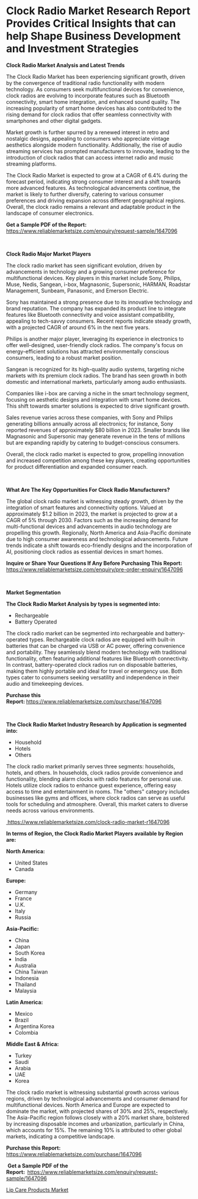 <p><h1>Clock Radio Market Research Report Provides Critical Insights that can help Shape Business Development and Investment Strategies</h1></p><p><strong>Clock Radio Market Analysis and Latest Trends</strong></p>
<p><p>The Clock Radio Market has been experiencing significant growth, driven by the convergence of traditional radio functionality with modern technology. As consumers seek multifunctional devices for convenience, clock radios are evolving to incorporate features such as Bluetooth connectivity, smart home integration, and enhanced sound quality. The increasing popularity of smart home devices has also contributed to the rising demand for clock radios that offer seamless connectivity with smartphones and other digital gadgets.</p><p>Market growth is further spurred by a renewed interest in retro and nostalgic designs, appealing to consumers who appreciate vintage aesthetics alongside modern functionality. Additionally, the rise of audio streaming services has prompted manufacturers to innovate, leading to the introduction of clock radios that can access internet radio and music streaming platforms.</p><p>The Clock Radio Market is expected to grow at a CAGR of 6.4% during the forecast period, indicating strong consumer interest and a shift towards more advanced features. As technological advancements continue, the market is likely to further diversify, catering to various consumer preferences and driving expansion across different geographical regions. Overall, the clock radio remains a relevant and adaptable product in the landscape of consumer electronics.</p></p>
<p><strong>Get a Sample PDF of the Report:&nbsp;</strong> <a href="https://www.reliablemarketsize.com/enquiry/request-sample/1647096?utm_campaign=2996&utm_medium=2&utm_source=Github&utm_content=ia&utm_term=05042025&utm_id=clock-radio">https://www.reliablemarketsize.com/enquiry/request-sample/1647096</a></p>
<p>&nbsp;</p>
<p><strong>Clock Radio Major Market Players</strong></p>
<p><p>The clock radio market has seen significant evolution, driven by advancements in technology and a growing consumer preference for multifunctional devices. Key players in this market include Sony, Philips, Muse, Nedis, Sangean, i-box, Magnasonic, Supersonic, HARMAN, Roadstar Management, Sunbeam, Panasonic, and Emerson Electric.</p><p>Sony has maintained a strong presence due to its innovative technology and brand reputation. The company has expanded its product line to integrate features like Bluetooth connectivity and voice assistant compatibility, appealing to tech-savvy consumers. Recent reports indicate steady growth, with a projected CAGR of around 6% in the next five years.</p><p>Philips is another major player, leveraging its experience in electronics to offer well-designed, user-friendly clock radios. The company's focus on energy-efficient solutions has attracted environmentally conscious consumers, leading to a robust market position.</p><p>Sangean is recognized for its high-quality audio systems, targeting niche markets with its premium clock radios. The brand has seen growth in both domestic and international markets, particularly among audio enthusiasts.</p><p>Companies like i-box are carving a niche in the smart technology segment, focusing on aesthetic designs and integration with smart home devices. This shift towards smarter solutions is expected to drive significant growth.</p><p>Sales revenue varies across these companies, with Sony and Philips generating billions annually across all electronics; for instance, Sony reported revenues of approximately $80 billion in 2023. Smaller brands like Magnasonic and Supersonic may generate revenue in the tens of millions but are expanding rapidly by catering to budget-conscious consumers.</p><p>Overall, the clock radio market is expected to grow, propelling innovation and increased competition among these key players, creating opportunities for product differentiation and expanded consumer reach.</p></p>
<p>&nbsp;</p>
<p><strong>What Are The Key Opportunities For Clock Radio Manufacturers?</strong></p>
<p><p>The global clock radio market is witnessing steady growth, driven by the integration of smart features and connectivity options. Valued at approximately $1.2 billion in 2023, the market is projected to grow at a CAGR of 5% through 2030. Factors such as the increasing demand for multi-functional devices and advancements in audio technology are propelling this growth. Regionally, North America and Asia-Pacific dominate due to high consumer awareness and technological advancements. Future trends indicate a shift towards eco-friendly designs and the incorporation of AI, positioning clock radios as essential devices in smart homes.</p></p>
<p><strong>Inquire or Share Your Questions If Any Before Purchasing This Report:</strong> <a href="https://www.reliablemarketsize.com/enquiry/pre-order-enquiry/1647096?utm_campaign=2996&utm_medium=2&utm_source=Github&utm_content=ia&utm_term=05042025&utm_id=clock-radio">https://www.reliablemarketsize.com/enquiry/pre-order-enquiry/1647096</a></p>
<p>&nbsp;</p>
<p><strong>Market Segmentation</strong></p>
<p><strong>The Clock Radio Market Analysis by types is segmented into:</strong></p>
<p><ul><li>Rechargeable</li><li>Battery Operated</li></ul></p>
<p><p>The clock radio market can be segmented into rechargeable and battery-operated types. Rechargeable clock radios are equipped with built-in batteries that can be charged via USB or AC power, offering convenience and portability. They seamlessly blend modern technology with traditional functionality, often featuring additional features like Bluetooth connectivity. In contrast, battery-operated clock radios run on disposable batteries, making them highly portable and ideal for travel or emergency use. Both types cater to consumers seeking versatility and independence in their audio and timekeeping devices.</p></p>
<p><strong>Purchase this Report:&nbsp;</strong><a href="https://www.reliablemarketsize.com/purchase/1647096?utm_campaign=2996&utm_medium=2&utm_source=Github&utm_content=ia&utm_term=05042025&utm_id=clock-radio">https://www.reliablemarketsize.com/purchase/1647096</a></p>
<p>&nbsp;</p>
<p><strong>The Clock Radio Market Industry Research by Application is segmented into:</strong></p>
<p><ul><li>Household</li><li>Hotels</li><li>Others</li></ul></p>
<p><p>The clock radio market primarily serves three segments: households, hotels, and others. In households, clock radios provide convenience and functionality, blending alarm clocks with radio features for personal use. Hotels utilize clock radios to enhance guest experience, offering easy access to time and entertainment in rooms. The "others" category includes businesses like gyms and offices, where clock radios can serve as useful tools for scheduling and atmosphere. Overall, this market caters to diverse needs across various environments.</p></p>
<p><a href="https://www.reliablemarketsize.com/clock-radio-market-r1647096?utm_campaign=2996&utm_medium=2&utm_source=Github&utm_content=ia&utm_term=05042025&utm_id=clock-radio">&nbsp;https://www.reliablemarketsize.com/clock-radio-market-r1647096</a></p>
<p><strong>In terms of Region, the Clock Radio Market Players available by Region are:</strong></p>
<p>
    <p> <strong> North America: </strong>
        <ul>
            <li>United States</li>
            <li>Canada</li>
        </ul>
        </p> 
    <p> <strong> Europe: </strong>
        <ul>
            <li>Germany</li>
            <li>France</li>
            <li>U.K.</li>
            <li>Italy</li>
            <li>Russia</li>
        </ul>
        </p> 
    <p> <strong> Asia-Pacific: </strong>
        <ul>
            <li>China</li>
            <li>Japan</li>
            <li>South Korea</li>
            <li>India</li>
            <li>Australia</li>
            <li>China Taiwan</li>
            <li>Indonesia</li>
            <li>Thailand</li>
            <li>Malaysia</li>
        </ul>
        </p> 
    <p> <strong> Latin America: </strong>
        <ul>
            <li>Mexico</li>
            <li>Brazil</li>
            <li>Argentina Korea</li>
            <li>Colombia</li>
        </ul>
        </p> 
    <p> <strong> Middle East & Africa: </strong>
        <ul>
            <li>Turkey</li>
            <li>Saudi</li>
            <li>Arabia</li>
            <li>UAE</li>
            <li>Korea</li>
        </ul>
    </p>
    </p>
<p><p>The clock radio market is witnessing substantial growth across various regions, driven by technological advancements and consumer demand for multifunctional devices. North America and Europe are expected to dominate the market, with projected shares of 30% and 25%, respectively. The Asia-Pacific region follows closely with a 20% market share, bolstered by increasing disposable incomes and urbanization, particularly in China, which accounts for 15%. The remaining 10% is attributed to other global markets, indicating a competitive landscape.</p></p>
<p><strong>Purchase this Report: </strong><a href="https://www.reliablemarketsize.com/purchase/1647096?utm_campaign=2996&utm_medium=2&utm_source=Github&utm_content=ia&utm_term=05042025&utm_id=clock-radio">https://www.reliablemarketsize.com/purchase/1647096</a></p>
<p>&nbsp;<strong>Get a Sample PDF of the Report:&nbsp;&nbsp;</strong><a href="https://www.reliablemarketsize.com/enquiry/request-sample/1647096?utm_campaign=2996&utm_medium=2&utm_source=Github&utm_content=ia&utm_term=05042025&utm_id=clock-radio">https://www.reliablemarketsize.com/enquiry/request-sample/1647096</a></p>
<p><strong></strong></p>
<p><p><a href="https://github.com/djarixneoza/Market-Research-Report-List-1/blob/main/lip-care-products-market.md?utm_campaign=2996&utm_medium=2&utm_source=Github&utm_content=ia&utm_term=05042025&utm_id=clock-radio">Lip Care Products Market</a></p></p>